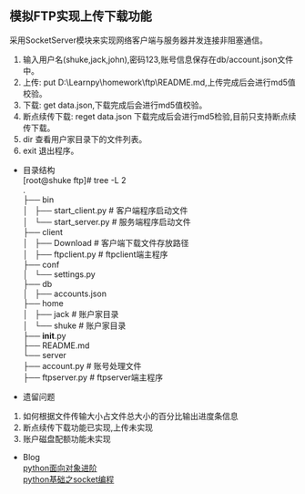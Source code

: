 ## 模拟FTP实现上传下载功能  
采用SocketServer模块来实现网络客户端与服务器并发连接非阻塞通信。  

1. 输入用户名(shuke,jack,john),密码123,账号信息保存在db/account.json文件中。  
2. 上传: put D:\Learnpy\homework\ftp\README.md,上传完成后会进行md5值校验。  
3. 下载: get data.json,下载完成后会进行md5值校验。  
4. 断点续传下载: reget data.json 下载完成后会进行md5检验,目前只支持断点续传下载。  
5. dir 查看用户家目录下的文件列表。  
6. exit 退出程序。  

* 目录结构  
[root@shuke ftp]# tree -L 2  
.  
├── bin  
│   ├── start_client.py                 # 客户端程序启动文件  
│   └── start_server.py                 # 服务端程序启动文件  
├── client  
│   ├── Download                        # 客户端下载文件存放路径  
│   ├── ftpclient.py                    # ftpclient端主程序  
├── conf  
│   └── settings.py  
├── db  
│   ├── accounts.json  
├── home  
│   ├── jack                            # 账户家目录  
│   └── shuke                           # 账户家目录  
├── __init__.py  
├── README.md  
└── server  
    ├── account.py                      # 账号处理文件  
    ├── ftpserver.py                    # ftpserver端主程序  


* 遗留问题  
1. 如何根据文件传输大小占文件总大小的百分比输出进度条信息  
2. 断点续传下载功能已实现,上传未实现  
3. 账户磁盘配额功能未实现  

* Blog  
[python面向对象进阶](http://www.cnblogs.com/aslongas/p/7002799.html)  
[python基础之socket编程](http://www.cnblogs.com/aslongas/p/7071324.html)  
